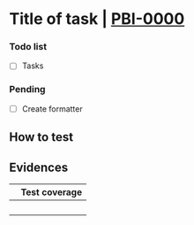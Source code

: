<!-- Titulo e PBI da tarefa -->

# Title of task | [PBI-0000]()

<!-- Descrição completa da tarefa -->

<!-- Preencha o checklist de verificação -->

### Todo list

- [ ] Tasks

<!-- Preencha o checklist de pendências para divisão de PR -->

### Pending

- [ ] Create formatter

## How to test

<!-- Preencha os procedimentos de teste da tarefa -->

## Evidences

|    Test coverage        |
| ----------------------- |
| <!-- Prints -->         |
